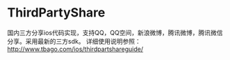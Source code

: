 # ThirdPartyShare
国内三方分享ios代码实现，支持QQ，QQ空间，新浪微博，腾讯微博，腾讯微信分享。采用最新的三方sdk。
详细使用说明参照：http://www.tbago.com/ios/thirdpartshareguide/
